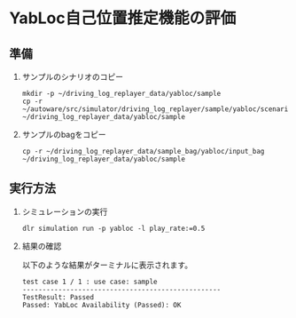 # YabLoc自己位置推定機能の評価

## 準備

1. サンプルのシナリオのコピー

   ```shell
   mkdir -p ~/driving_log_replayer_data/yabloc/sample
   cp -r ~/autoware/src/simulator/driving_log_replayer/sample/yabloc/scenario.yaml ~/driving_log_replayer_data/yabloc/sample
   ```

2. サンプルのbagをコピー

   ```shell
   cp -r ~/driving_log_replayer_data/sample_bag/yabloc/input_bag ~/driving_log_replayer_data/yabloc/sample
   ```

## 実行方法

1. シミュレーションの実行

   ```shell
   dlr simulation run -p yabloc -l play_rate:=0.5
   ```

2. 結果の確認

   以下のような結果がターミナルに表示されます。

   ```shell
   test case 1 / 1 : use case: sample
   --------------------------------------------------
   TestResult: Passed
   Passed: YabLoc Availability (Passed): OK
   ```
